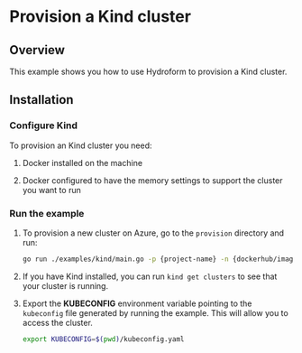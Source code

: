 # Provision a Kind cluster

## Overview

This example shows you how to use Hydroform to provision a Kind cluster.

## Installation

### Configure Kind

To provision an Kind cluster you need:

1. Docker installed on the machine

2. Docker configured to have the memory settings to support the cluster you want to run

### Run the example

1. To provision a new cluster on Azure, go to the `provision` directory and run:

    ```bash
    go run ./examples/kind/main.go -p {project-name} -n {dockerhub/image:tag} --persist
    ```

2. If you have Kind installed, you can run `kind get clusters` to see that your cluster is running.

3. Export the **KUBECONFIG** environment variable pointing to the `kubeconfig` file generated by running the example. This will allow you to access the cluster.

    ```bash
    export KUBECONFIG=$(pwd)/kubeconfig.yaml
    ```
